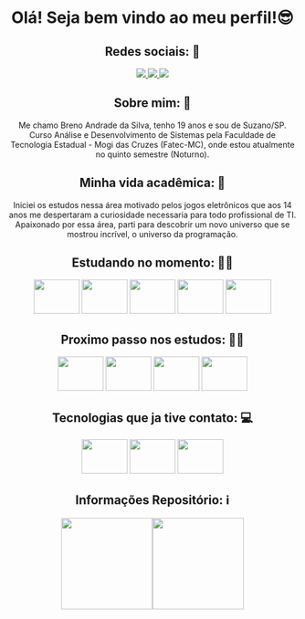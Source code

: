 <div align = "center">
  <h1 align = "center"> Olá! Seja bem vindo ao meu perfil!😎 </h1>
  <h2> Redes sociais: 📸</h2>
  <a href="https://www.linkedin.com/in/breno-andrade-dev/">
    <img src="https://img.shields.io/badge/linkedin-%230077B5.svg?style=for-the-badge&logo=linkedin&logoColor=white" target="_blank">
  </a>
  <a href="https://www.instagram.com/bre_nou">
    <img src="https://img.shields.io/badge/Instagram-E4405F?style=for-the-badge&logo=instagram&logoColor=white">
  </a>
  <a href="https://github.com/Breno-Andrade">
    <img src="https://img.shields.io/badge/GitHub-100000?style=for-the-badge&logo=github&logoColor=white" target="_blank">
  </a>
</div>

<div align = "center">
  <h2>Sobre mim: 🤖</h2>
  <p>Me chamo Breno Andrade da Silva, tenho 19 anos e sou de Suzano/SP. Curso Análise e Desenvolvimento de Sistemas pela Faculdade de Tecnologia Estadual - Mogi das Cruzes   (Fatec-MC), onde estou atualmente no quinto semestre (Noturno).</p>
</div>

<div align = "center">
  <h2>Minha vida acadêmica: 📒</h2>
  <p> Iniciei os estudos nessa área motivado pelos jogos eletrônicos que aos 14 anos me despertaram a curiosidade necessaria para todo profissional de TI. Apaixonado por essa área, parti para descobrir um novo universo que se mostrou incrível, o universo da programação.</p>
</div>

<div align = "center">
  <h2>Estudando no momento: 👨‍💻</h2>
  <img height="60" width="80" src="https://cdn.jsdelivr.net/gh/devicons/devicon/icons/html5/html5-original.svg" />
  <img height="60" width="80" src="https://cdn.jsdelivr.net/gh/devicons/devicon/icons/css3/css3-original.svg" />     
  <img height="60" width="80" src="https://cdn.jsdelivr.net/gh/devicons/devicon/icons/javascript/javascript-original.svg" />
  <img height="60" width="80" src="https://cdn.jsdelivr.net/gh/devicons/devicon/icons/git/git-original.svg" />
  <img height="60" width="80" src="https://cdn.jsdelivr.net/gh/devicons/devicon/icons/github/github-original.svg" />
</div>

<div align = "center">
  <h2>Proximo passo nos estudos: 🚶‍♂️</h2>
  <img height="60" width="80" src="https://cdn.jsdelivr.net/gh/devicons/devicon/icons/tailwindcss/tailwindcss-plain.svg" />  
  <img height="60" width="80" src="https://cdn.jsdelivr.net/gh/devicons/devicon/icons/bootstrap/bootstrap-original.svg" />
  <img height="60" width="80" src="https://cdn.jsdelivr.net/gh/devicons/devicon/icons/react/react-original.svg" />
  <img height="60" width="80" src="https://cdn.jsdelivr.net/gh/devicons/devicon/icons/typescript/typescript-original.svg" />
</div>

<div align = "center">
  <h2> Tecnologias que ja tive contato: 💻</h2>
  <img height = "60" width = "80" src="https://cdn.jsdelivr.net/gh/devicons/devicon/icons/java/java-original.svg" />
  <img height = "60" width = "80" src="https://cdn.jsdelivr.net/gh/devicons/devicon/icons/spring/spring-original.svg" />
  <img height = "60" width = "80" src="https://cdn.jsdelivr.net/gh/devicons/devicon/icons/postgresql/postgresql-original.svg" />
</div>

<div align = "center">
  <h2>Informações Repositório: ℹ</h2>
  <a href="https://github.com/Breno-Andrade">
  <img height = "160em" src="https://github-readme-stats.vercel.app/api?username=Breno-Andrade&show_icons=true&theme=dark&include_all_commits=true&count_private=true"/><img height = "160em"	src="https://github-readme-stats.vercel.app/api/top-langs/?username=Breno-Andrade&layout=compact&theme=dark"/>
</div>
